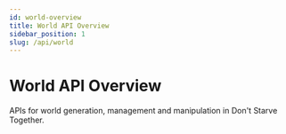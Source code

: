```yaml
---
id: world-overview
title: World API Overview
sidebar_position: 1
slug: /api/world
---
```


# World API Overview

APIs for world generation, management and manipulation in Don't Starve Together. 